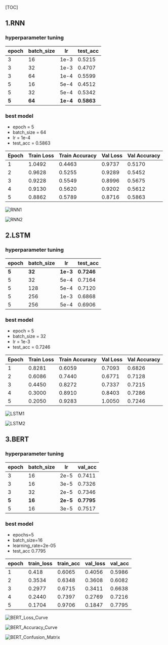 [TOC]

## 1.RNN

### hyperparameter tuning

| epoch | batch_size | lr       | test_acc   |
| ----- | ---------- | -------- | ---------- |
| 3     | 16         | 1e-3     | 0.5215     |
| 3     | 32         | 1e-3     | 0.4707     |
| 3     | 64         | 1e-4     | 0.5599     |
| 5     | 16         | 5e-4     | 0.4512     |
| 5     | 32         | 5e-4     | 0.5342     |
| **5** | **64**     | **1e-4** | **0.5863** |

### best model

- epoch = 5
- batch_size = 64
- lr = 1e-4
- test_acc = 0.5863

| Epoch | Train Loss | Train Accuracy | Val Loss  | Val Accuracy |
|-------|------------|----------------|-----------|--------------|
| 1     | 1.0492     | 0.4463         | 0.9737    | 0.5170       |
| 2     | 0.9628     | 0.5255         | 0.9289    | 0.5452       |
| 3     | 0.9228     | 0.5549         | 0.8996    | 0.5675       |
| 4     | 0.9130     | 0.5620         | 0.9202    | 0.5612       |
| 5     | 0.8862     | 0.5789         | 0.8716    | 0.5863       |

![RNN1](.\images\RNN1.png)

![RNN2](.\images\RNN2.png)

## 2.LSTM

### hyperparameter tuning

| epoch | batch_size | lr       | test_acc   |
| ----- | ---------- | -------- | ---------- |
| **5** | **32**     | **1e-3** | **0.7246** |
| 5     | 32         | 5e-4     | 0.7164     |
| 5     | 128        | 5e-4     | 0.7120     |
| 5     | 256        | 1e-3     | 0.6868     |
| 5     | 256        | 5e-4     | 0.6906     |

### best model

- epoch = 5
- batch_size = 32
- lr = 1e-3
- test_acc = 0.7246

| Epoch | Train Loss | Train Accuracy | Val Loss  | Val Accuracy |
|-------|------------|----------------|-----------|--------------|
| 1     | 0.8281     | 0.6059         | 0.7093    | 0.6826       |
| 2     | 0.6086     | 0.7440         | 0.6771    | 0.7128       |
| 3     | 0.4450     | 0.8272         | 0.7337    | 0.7215       |
| 4     | 0.3000     | 0.8910         | 0.8403    | 0.7286       |
| 5     | 0.2050     | 0.9283         | 1.0050    | 0.7246       |

![LSTM1](.\images\LSTM1.png)

![LSTM2](.\images\LSTM2.png)

## 3.BERT

### hyperparameter tuning

| epoch | batch_size | lr       | val_acc    |
| ----- | ---------- | -------- | ---------- |
| 3     | 16         | 2e-5     | 0.7411     |
| 3     | 16         | 3e-5     | 0.7326     |
| 3     | 32         | 2e-5     | 0.7346     |
| **5** | **16**     | **2e-5** | **0.7795** |
| 5     | 16         | 3e-5     | 0.7517     |

### best model

- epochs=5
- batch_size=16
- learning_rate=2e-05
- test_acc 0.7795

| epoch | train_loss | train_acc | val_loss | val_acc |
| ----- | ---------- | --------- | -------- | ------- |
| 1     | 0.418      | 0.6065    | 0.4056   | 0.5986  |
| 2     | 0.3534     | 0.6348    | 0.3608   | 0.6082  |
| 3     | 0.2977     | 0.6715    | 0.3411   | 0.6638  |
| 4     | 0.2440     | 0.7397    | 0.2769   | 0.7216  |
| 5     | 0.1704     | 0.9706    | 0.1847   | 0.7795  |

![BERT_Loss_Curve](.\images\BERT_Loss_Curve.png)

![BERT_Accuracy_Curve](.\images\BERT_Accuracy_Curve.png)

![BERT_Confusion_Matrix](.\images\BERT_Confusion_Matrix.png)